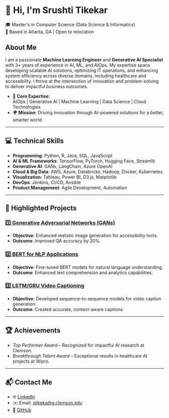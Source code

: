 # 👋 Hi, I'm **Srushti Tikekar**

🎓 Master's in Computer Science (Data Science & Informatics)  
📍 Based in Atlanta, GA | Open to relocation  

## About Me
I am a passionate **Machine Learning Engineer** and **Generative AI Specialist** with 3+ years of experience in AI, ML, and AIOps. My expertise spans developing scalable AI solutions, optimizing IT operations, and enhancing system efficiency across diverse domains, including healthcare and accessibility. I thrive at the intersection of innovation and problem-solving to deliver impactful business outcomes.

- 🌟 **Core Expertise**:  
  AIOps | Generative AI | Machine Learning | Data Science | Cloud Technologies  
- 🌍 **Mission**: Driving innovation through AI-powered solutions for a better, smarter world.

---

## 💻 **Technical Skills**
- **Programming**: Python, R, Java, SQL, JavaScript  
- **AI & ML Frameworks**: TensorFlow, PyTorch, Hugging Face, Streamlit  
- **Generative AI**: GANs, LangChain, Azure OpenAI  
- **Cloud & Big Data**: AWS, Azure, Databricks, Hadoop, Docker, Kubernetes  
- **Visualization**: Tableau, Power BI, D3.js, Matplotlib  
- **DevOps**: Jenkins, CI/CD, Ansible  
- **Product Management**: Agile Development, Automation  

---

## 📂 **Highlighted Projects**
### [1️⃣ Generative Adversarial Networks (GANs)](https://github.com/srushtitikekar/srushtitikekar/blob/main/Generative%20Adversarial%20Network/Readme_1.md)
- **Objective**: Enhanced realistic image generation for accessibility tools.
- **Outcome**: Improved QA accuracy by 20%.

### [2️⃣ BERT for NLP Applications](https://github.com/srushtitikekar/srushtitikekar/blob/main/BERT/Readme_.md)
- **Objective**: Fine-tuned BERT models for natural language understanding.
- **Outcome**: Enhanced text comprehension and analytics capabilities.

### [3️⃣ LSTM/GRU Video Captioning](https://github.com/srushtitikekar/srushtitikekar/blob/main/Video%20Caption%20Generation-%20seq2seq/readm.md)
- **Objective**: Developed sequence-to-sequence models for video caption generation.
- **Outcome**: Created accurate, context-aware captions.

---


## 🏆 **Achievements**
- *Top Performer Award* – Recognized for impactful AI research at Clemson.  
- *Breakthrough Talent Award* – Exceptional results in healthcare AI projects at Wipro.

---

## 📬 **Contact Me**
- 🌐 [LinkedIn](https://www.linkedin.com/in/srushti-tikekar)  
- ✉️ Email: stikeka@g.clemson.edu  
- 🌟 [GitHub](https://github.com/srushtitikekar)  
